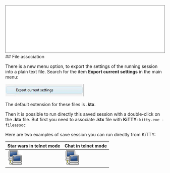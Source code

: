 <div style="text-align: center;"><iframe src="gad.html" frameborder="0" scrolling="no" style="border: 1px solid gray; padding: 0; overflow:hidden; scrolling: no; top:0; left: 0; width: 100%;" onload="this.style.height=(this.contentWindow.document.body.scrollHeight+5)+'px';"></iframe></div>
## File association

There is a new menu option, to export the settings of the running session into a plain text file. Search for the item **Export current settings** in the main menu: 

![](../img/menu_export.jpg)

The default extension for these files is **.ktx**.

Then it is possible to run directly this saved session with a double-click on the **.ktx** file. But first you need to associate **.ktx** file with **KiTTY**: `kitty.exe -fileassoc`

Here are two examples of save session you can run directly from KiTTY:

| Star wars in telnet mode | Chat in telnet mode |
|------------------------|-------------------|
|[![Foo](../img/kitty.png)](../files/StarWarsAscii.ktx)|[![Foo](../img/kitty.png)](../files/StcChat.ktx)|
